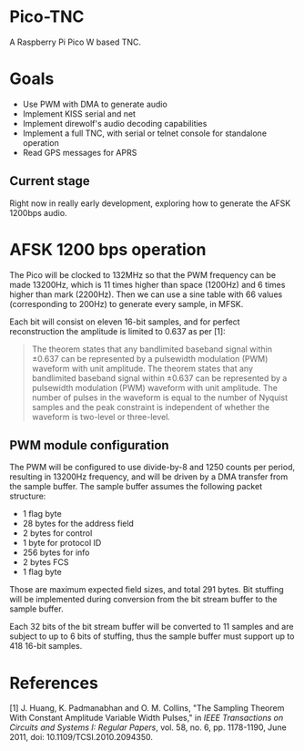 # Pico-TNC
A Raspberry Pi Pico W based TNC.

# Goals

- Use PWM with DMA to generate audio
- Implement KISS serial and net
- Implement direwolf's audio decoding capabilities
- Implement a full TNC, with serial or telnet console for standalone operation
- Read GPS messages for APRS

## Current stage

Right now in really early development, exploring how to generate the AFSK 1200bps audio.

# AFSK 1200 bps operation

The Pico will be clocked to 132MHz so that the PWM frequency can be made 13200Hz, which
is 11 times higher than space (1200Hz) and 6 times higher than mark (2200Hz). Then we can 
use a sine table with 66 values (corresponding to 200Hz) to generate every sample, in MFSK.

Each bit will consist on eleven 16-bit samples, and for perfect reconstruction the amplitude 
is limited to 0.637 as per [1]: 

> The theorem states that any bandlimited baseband signal within ±0.637 can be represented by a 
pulsewidth modulation (PWM) waveform with unit amplitude. The theorem states that any bandlimited 
baseband signal within ±0.637 can be represented by a pulsewidth modulation (PWM) waveform with unit 
amplitude. The number of pulses in the waveform is equal to the number of Nyquist samples and the peak 
constraint is independent of whether the waveform is two-level or three-level.

## PWM module configuration

The PWM will be configured to use divide-by-8 and 1250 counts per period, resulting in 13200Hz 
frequency, and will be driven by a DMA transfer from the sample buffer. The sample buffer assumes 
the following packet structure:

- 1 flag byte 
- 28 bytes for the address field
- 2 bytes for control
- 1 byte for protocol ID
- 256 bytes for info
- 2 bytes FCS 
- 1 flag byte

Those are maximum expected field sizes, and total 291 bytes. Bit stuffing will be implemented 
during conversion from the bit stream buffer to the sample buffer. 

Each 32 bits of the bit stream buffer will be converted to 11 samples and are subject to up to 6 
bits of stuffing, thus the sample buffer must support up to 418 16-bit samples.



# References
[1] J. Huang, K. Padmanabhan and O. M. Collins, "The Sampling Theorem With Constant Amplitude Variable Width Pulses," 
in _IEEE Transactions on Circuits and Systems I: Regular Papers_, vol. 58, no. 6, pp. 1178-1190, June 2011, doi: 10.1109/TCSI.2010.2094350.
